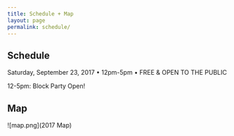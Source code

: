 ```yaml
---
title: Schedule + Map
layout: page
permalink: schedule/
---
```


## Schedule
Saturday, September 23, 2017 • 12pm-5pm • FREE & OPEN TO THE PUBLIC

12-5pm: Block Party Open!

## Map

![map.png](2017 Map)
